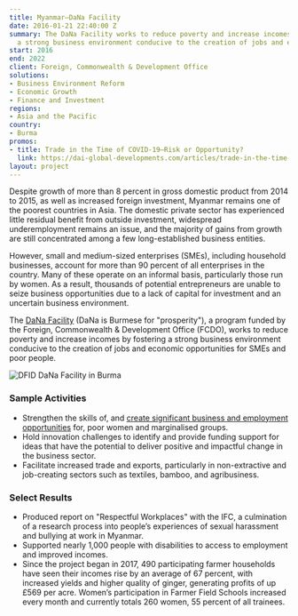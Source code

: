 ```yaml
---
title: Myanmar—DaNa Facility
date: 2016-01-21 22:40:00 Z
summary: The DaNa Facility works to reduce poverty and increase incomes by fostering
  a strong business environment conducive to the creation of jobs and economic opportunities.
start: 2016
end: 2022
client: Foreign, Commonwealth & Development Office
solutions:
- Business Environment Reform
- Economic Growth
- Finance and Investment
regions:
- Asia and the Pacific
country:
- Burma
promos:
- title: Trade in the Time of COVID-19—Risk or Opportunity?
  link: https://dai-global-developments.com/articles/trade-in-the-time-of-covid-19-risk-or-opportunity
layout: project
---
```


Despite growth of more than 8 percent in gross domestic product from 2014 to 2015, as well as increased foreign investment, Myanmar remains one of the poorest countries in Asia. The domestic private sector has experienced little residual benefit from outside investment, widespread underemployment remains an issue, and the majority of gains from growth are still concentrated among a few long-established business entities.

However, small and medium-sized enterprises (SMEs), including household businesses, account for more than 90 percent of all enterprises in the country. Many of these operate on an informal basis, particularly those run by women. As a result, thousands of potential entrepreneurs are unable to seize business opportunities due to a lack of capital for investment and an uncertain business environment.

The [DaNa Facility](http://www.danafacility.com/) (DaNa is Burmese for "prosperity"), a program funded by the Foreign, Commonwealth & Development Office (FCDO), works to reduce poverty and increase incomes by fostering a strong business environment conducive to the creation of jobs and economic opportunities for SMEs and poor people. 

![DFID DaNa Facility in Burma](https://assetify-dai.com/projects/DaNa_Image.jpg)

### Sample Activities

* Strengthen the skills of, and [create significant business and employment opportunities](http://www.mmtimes.com/index.php/business/26753-dfid-funded-grant-program-to-target-businesses-in-four-sectors.html) for, poor women and marginalised groups.
* Hold innovation challenges to identify and provide funding support for ideas that have the potential to deliver positive and impactful change in the business sector.
* Facilitate increased trade and exports, particularly in non-extractive and job-creating sectors such as textiles, bamboo, and agribusiness.

### Select Results

* Produced report on "Respectful Workplaces" with the IFC, a culmination of a research process into people’s experiences of sexual harassment and bullying at work in Myanmar.
* Supported nearly 1,000 people with disabilities to access to employment and improved incomes.
* Since the project began in 2017, 490 participating farmer households have seen their incomes rise by an average of 67 percent, with increased yields and higher quality of ginger, generating profits of up £569 per acre. Women’s participation in Farmer Field Schools increased every month and currently totals 260 women, 55 percent of all trainees. 